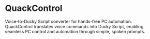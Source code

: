 # QuackControl
Voice-to-Ducky Script converter for hands-free PC automation.  QuackControl translates voice commands into Ducky Script, enabling seamless PC control and automation through simple, spoken prompts.
